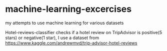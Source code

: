 # machine-learning-excercises
my attempts to use machine learning for various datasets

Hotel-reviews-classifier checks if a hotel review on TripAdvisor is positive(5 stars) or negative(1 star), I use a dataset from https://www.kaggle.com/andrewmvd/trip-advisor-hotel-reviews

